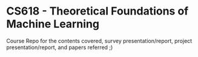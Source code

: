 # CS618 - Theoretical Foundations of Machine Learning
Course Repo for the contents covered, survey presentation/report, project presentation/report, and papers referred ;)
